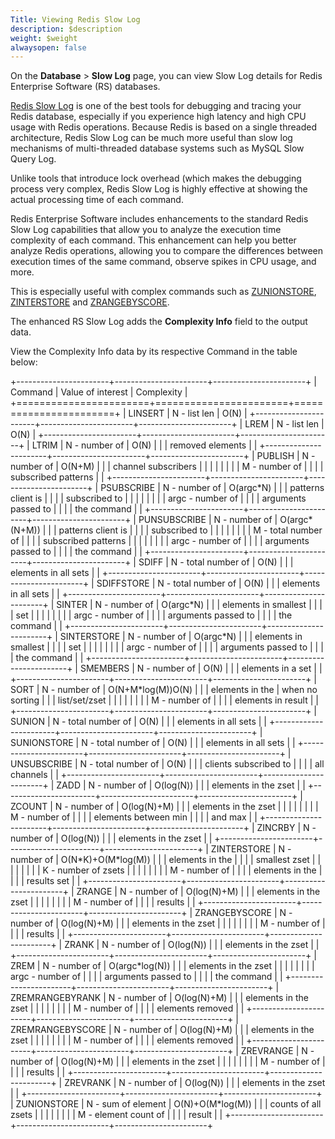 ```yaml
---
Title: Viewing Redis Slow Log
description: $description
weight: $weight
alwaysopen: false
---
```

On the **Database** \> **Slow Log** page, you can view Slow Log details
for Redis Enterprise Software (RS) databases.

[Redis Slow Log](http://redis.io/commands/slowlog) is one of the best
tools for debugging and tracing your Redis database, especially if you
experience high latency and high CPU usage with Redis operations.
Because Redis is based on a single threaded architecture, Redis Slow Log
can be much more useful than slow log mechanisms of multi-threaded
database systems such as MySQL Slow Query Log.

Unlike tools that introduce lock overhead (which makes the debugging
process very complex, Redis Slow Log is highly effective at showing the
actual processing time of each command.

Redis Enterprise Software includes enhancements to the standard Redis
Slow Log capabilities that allow you to analyze the execution time
complexity of each command. This enhancement can help you better analyze
Redis operations, allowing you to compare the differences between
execution times of the same command, observe spikes in CPU usage, and
more.

This is especially useful with complex commands such as
[ZUNIONSTORE](http://redis.io/commands/zunionstore),
[ZINTERSTORE](http://redis.io/commands/zinterstore) and
[ZRANGEBYSCORE](http://redis.io/commands/zrangebyscore).

The enhanced RS Slow Log adds the **Complexity Info** field to the
output data.

View the Complexity Info data by its respective Command in the table
below:

+-----------------------+-----------------------+-----------------------+
| Command               | Value of interest     | Complexity            |
+=======================+=======================+=======================+
| LINSERT               | N - list len         | O(N)                  |
+-----------------------+-----------------------+-----------------------+
| LREM                  | N - list len         | O(N)                  |
+-----------------------+-----------------------+-----------------------+
| LTRIM                 | N - number of        | O(N)                  |
|                       | removed elements      |                       |
+-----------------------+-----------------------+-----------------------+
| PUBLISH               | N - number of        | O(N+M)                |
|                       | channel subscribers   |                       |
|                       |                       |                       |
|                       | M - number of        |                       |
|                       | subscribed patterns   |                       |
+-----------------------+-----------------------+-----------------------+
| PSUBSCRIBE            | N - number of        | O(argc\*N)            |
|                       | patterns client is    |                       |
|                       | subscribed to         |                       |
|                       |                       |                       |
|                       | argc - number of     |                       |
|                       | arguments passed to   |                       |
|                       | the command           |                       |
+-----------------------+-----------------------+-----------------------+
| PUNSUBSCRIBE          | N - number of        | O(argc\*(N+M))        |
|                       | patterns client is    |                       |
|                       | subscribed to         |                       |
|                       |                       |                       |
|                       | M - total number of  |                       |
|                       | subscribed patterns   |                       |
|                       |                       |                       |
|                       | argc - number of     |                       |
|                       | arguments passed to   |                       |
|                       | the command           |                       |
+-----------------------+-----------------------+-----------------------+
| SDIFF                 | N - total number of  | O(N)                  |
|                       | elements in all sets  |                       |
+-----------------------+-----------------------+-----------------------+
| SDIFFSTORE            | N - total number of  | O(N)                  |
|                       | elements in all sets  |                       |
+-----------------------+-----------------------+-----------------------+
| SINTER                | N - number of        | O(argc\*N)            |
|                       | elements in smallest  |                       |
|                       | set                   |                       |
|                       |                       |                       |
|                       | argc - number of     |                       |
|                       | arguments passed to   |                       |
|                       | the command           |                       |
+-----------------------+-----------------------+-----------------------+
| SINTERSTORE           | N - number of        | O(argc\*N)            |
|                       | elements in smallest  |                       |
|                       | set                   |                       |
|                       |                       |                       |
|                       | argc - number of     |                       |
|                       | arguments passed to   |                       |
|                       | the command           |                       |
+-----------------------+-----------------------+-----------------------+
| SMEMBERS              | N - number of        | O(N)                  |
|                       | elements in a set     |                       |
+-----------------------+-----------------------+-----------------------+
| SORT                  | N - number of        | O(N+M\*log(M))O(N)    |
|                       | elements in the       | when no sorting       |
|                       | list/set/zset         |                       |
|                       |                       |                       |
|                       | M - number of        |                       |
|                       | elements in result    |                       |
+-----------------------+-----------------------+-----------------------+
| SUNION                | N - total number of  | O(N)                  |
|                       | elements in all sets  |                       |
+-----------------------+-----------------------+-----------------------+
| SUNIONSTORE           | N - total number of  | O(N)                  |
|                       | elements in all sets  |                       |
+-----------------------+-----------------------+-----------------------+
| UNSUBSCRIBE           | N - total number of  | O(N)                  |
|                       | clients subscribed to |                       |
|                       | all channels          |                       |
+-----------------------+-----------------------+-----------------------+
| ZADD                  | N - number of        | O(log(N))             |
|                       | elements in the zset  |                       |
+-----------------------+-----------------------+-----------------------+
| ZCOUNT                | N - number of        | O(log(N)+M)           |
|                       | elements in the zset  |                       |
|                       |                       |                       |
|                       | M - number of        |                       |
|                       | elements between min  |                       |
|                       | and max               |                       |
+-----------------------+-----------------------+-----------------------+
| ZINCRBY               | N - number of        | O(log(N))             |
|                       | elements in the zset  |                       |
+-----------------------+-----------------------+-----------------------+
| ZINTERSTORE           | N - number of        | O(N\*K)+O(M\*log(M))  |
|                       | elements in the       |                       |
|                       | smallest zset         |                       |
|                       |                       |                       |
|                       | K - number of zsets  |                       |
|                       |                       |                       |
|                       | M - number of        |                       |
|                       | elements in the       |                       |
|                       | results set           |                       |
+-----------------------+-----------------------+-----------------------+
| ZRANGE                | N - number of        | O(log(N)+M)           |
|                       | elements in the zset  |                       |
|                       |                       |                       |
|                       | M - number of        |                       |
|                       | results               |                       |
+-----------------------+-----------------------+-----------------------+
| ZRANGEBYSCORE         | N - number of        | O(log(N)+M)           |
|                       | elements in the zset  |                       |
|                       |                       |                       |
|                       | M - number of        |                       |
|                       | results               |                       |
+-----------------------+-----------------------+-----------------------+
| ZRANK                 | N - number of        | O(log(N))             |
|                       | elements in the zset  |                       |
+-----------------------+-----------------------+-----------------------+
| ZREM                  | N - number of        | O(argc\*log(N))       |
|                       | elements in the zset  |                       |
|                       |                       |                       |
|                       | argc - number of     |                       |
|                       | arguments passed to   |                       |
|                       | the command           |                       |
+-----------------------+-----------------------+-----------------------+
| ZREMRANGEBYRANK       | N - number of        | O(log(N)+M)           |
|                       | elements in the zset  |                       |
|                       |                       |                       |
|                       | M - number of        |                       |
|                       | elements removed      |                       |
+-----------------------+-----------------------+-----------------------+
| ZREMRANGEBYSCORE      | N - number of        | O(log(N)+M)           |
|                       | elements in the zset  |                       |
|                       |                       |                       |
|                       | M - number of        |                       |
|                       | elements removed      |                       |
+-----------------------+-----------------------+-----------------------+
| ZREVRANGE             | N - number of        | O(log(N)+M)           |
|                       | elements in the zset  |                       |
|                       |                       |                       |
|                       | M - number of        |                       |
|                       | results               |                       |
+-----------------------+-----------------------+-----------------------+
| ZREVRANK              | N - number of        | O(log(N))             |
|                       | elements in the zset  |                       |
+-----------------------+-----------------------+-----------------------+
| ZUNIONSTORE           | N - sum of element   | O(N)+O(M\*log(M))     |
|                       | counts of all zsets   |                       |
|                       |                       |                       |
|                       | M - element count of |                       |
|                       | result                |                       |
+-----------------------+-----------------------+-----------------------+
